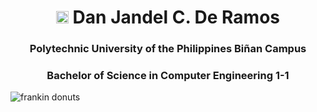 <h1 align="center"> <img src="https://i.pinimg.com/originals/6a/d3/9d/6ad39d276ee6d4ec30c1149558e02c20.png" width ="20" height ="20"> Dan Jandel C. De Ramos </h1>
<h3 align="center">  Polytechnic University of the Philippines Biñan Campus </h3>
<h3 align="center">Bachelor of Science in Computer Engineering 1-1</h3>

![frankin donuts](https://github.com/Joatmon-21/Joatmon-21/assets/122150371/c1c0e1f1-8129-46b9-b8dc-44244a5b99fb)
